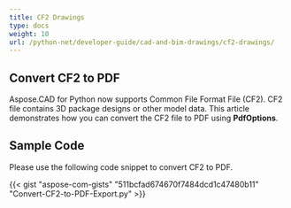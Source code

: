 ```yaml
---
title: CF2 Drawings
type: docs
weight: 10
url: /python-net/developer-guide/cad-and-bim-drawings/cf2-drawings/
---
```


## **Convert CF2 to PDF**

Aspose.CAD for Python now supports Common File Format File (CF2). CF2 file contains 3D package designs or other model data. This article demonstrates how you can convert the CF2 file to PDF using **PdfOptions**.

## Sample Code

Please use the following code snippet to convert CF2 to PDF.

{{< gist "aspose-com-gists" "511bcfad674670f7484dcd1c47480b11" "Convert-CF2-to-PDF-Export.py" >}}
